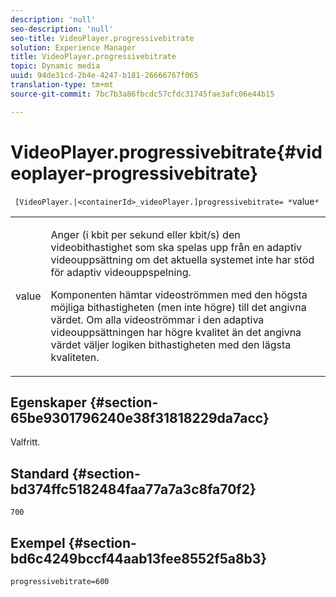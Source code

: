 ```yaml
---
description: 'null'
seo-description: 'null'
seo-title: VideoPlayer.progressivebitrate
solution: Experience Manager
title: VideoPlayer.progressivebitrate
topic: Dynamic media
uuid: 94de31cd-2b4e-4247-b181-26666767f065
translation-type: tm+mt
source-git-commit: 7bc7b3a86fbcdc57cfdc31745fae3afc06e44b15

---
```



# VideoPlayer.progressivebitrate{#videoplayer-progressivebitrate}

` [VideoPlayer.|<containerId>_videoPlayer.]progressivebitrate= *`value`*`

<table id="table_678AFC7BC06F41188F820502D2014C1F"> 
 <tbody> 
  <tr> 
   <td colname="col1"> <p> <span class="codeph"><span class="varname"> value</span></span> </p> </td> 
   <td colname="col2"> <p> Anger (i kbit per sekund eller kbit/s) den videobithastighet som ska spelas upp från en adaptiv videouppsättning om det aktuella systemet inte har stöd för adaptiv videouppspelning. </p> <p>Komponenten hämtar videoströmmen med den högsta möjliga bithastigheten (men inte högre) till det angivna värdet. Om alla videoströmmar i den adaptiva videouppsättningen har högre kvalitet än det angivna värdet väljer logiken bithastigheten med den lägsta kvaliteten. </p> </td> 
  </tr> 
 </tbody> 
</table>

## Egenskaper {#section-65be9301796240e38f31818229da7acc}

Valfritt.

## Standard {#section-bd374ffc5182484faa77a7a3c8fa70f2}

`700`

## Exempel {#section-bd6c4249bccf44aab13fee8552f5a8b3}

`progressivebitrate=600`
